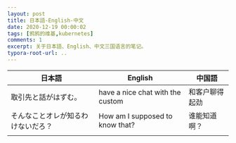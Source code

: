 ```yaml
---
layout: post
title: 日本語-English-中文
date: 2020-12-19 00:00:02
tags: [鸦鸦的维基,kubernetes]
comments: 1
excerpt: 关于日本語、English、中文三国语言的笔记。
typora-root-url: ..
---
```


| 日本語                             | English                          | 中国語         |
| ---------------------------------- | -------------------------------- | -------------- |
| 取引先と話がはずむ。               | have a nice chat with the custom | 和客户聊得起劲 |
| そんなことオレが知るわけないだろ？ | How am I supposed to know that?  | 谁能知道啊？   |
|                                    |                                  |                |

